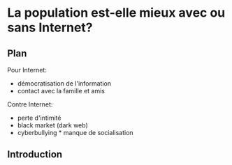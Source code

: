 # La population est-elle mieux avec ou sans Internet?

## Plan 

Pour Internet: 
* démocratisation de l'information
* contact avec la famille et amis

Contre Internet:
* perte d'intimité
* black market (dark web)
* cyberbullying * manque de socialisation

## Introduction





